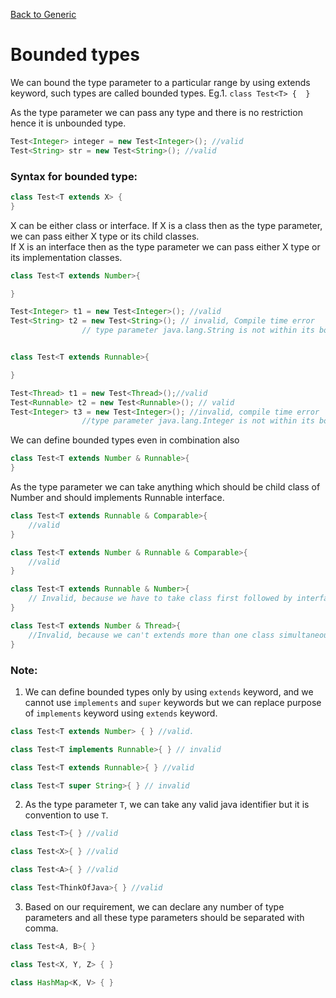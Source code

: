 [Back to Generic](../README.md)

# Bounded types

We can bound the type parameter to a particular range by using extends keyword, such types are called bounded types. 
Eg.1. `class Test<T> {  }`

As the type parameter we can pass any type and there is no restriction hence it is unbounded type.

```java
Test<Integer> integer = new Test<Integer>(); //valid
Test<String> str = new Test<String>(); //valid
```
### Syntax for bounded type:
```java
class Test<T extends X> {
}
```

X can be either class or interface. If X is a class then as the type parameter, we can pass either X type or its child classes.<br>
If X is an interface then as the type parameter we can pass either X type or its implementation classes.

```java
class Test<T extends Number>{

}

Test<Integer> t1 = new Test<Integer>(); //valid
Test<String> t2 = new Test<String>(); // invalid, Compile time error
                // type parameter java.lang.String is not within its bound


class Test<T extends Runnable>{

}

Test<Thread> t1 = new Test<Thread>();//valid
Test<Runnable> t2 = new Test<Runnable>(); // valid
Test<Integer> t3 = new Test<Integer>(); //invalid, compile time error
                //type parameter java.lang.Integer is not within its bound
```


We can define bounded types even in combination also <br>

```java
class Test<T extends Number & Runnable>{
}
```

As the type parameter we can take anything which should be child class of Number and should implements Runnable interface.

```java
class Test<T extends Runnable & Comparable>{ 
    //valid
}

class Test<T extends Number & Runnable & Comparable>{ 
    //valid
}

class Test<T extends Runnable & Number>{ 
    // Invalid, because we have to take class first followed by interface next
}

class Test<T extends Number & Thread>{ 
    //Invalid, because we can't extends more than one class simultaneously.
}
```

### Note:
1) We can define bounded types only by using `extends` keyword, and we cannot use `implements` and `super` keywords but we can replace purpose of `implements` keyword using `extends` keyword.

```java
class Test<T extends Number> { } //valid.

class Test<T implements Runnable>{ } // invalid

class Test<T extends Runnable>{ } //valid

class Test<T super String>{ } // invalid
```

2) As the type parameter `T`, we can take any valid java identifier but it is convention to use `T`.

```java
class Test<T>{ } //valid

class Test<X>{ } //valid

class Test<A>{ } //valid

class Test<ThinkOfJava>{ } //valid
```

3) Based on our requirement, we can declare any number of type parameters and all these type parameters should be separated with comma.

```java
class Test<A, B>{ }

class Test<X, Y, Z> { }

class HashMap<K, V> { }
```

